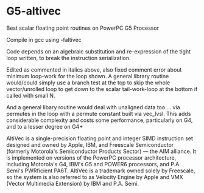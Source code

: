 # G5-altivec
 Best scalar floating point routines on PowerPC G5 Processor

Compile in gcc using -faltivec
 
Code depends on an algebraic substitution and re-expression of the tight loop written, to break the instruction serialization.
 
Edited as commented in italics above, also fixed comment error about minimum loop-work for the loop shown. A general library routine would/could simply use a branch test at the top to skip the whole vector/unrolled loop to get down to the scalar tail-work-loop at the bottom if called with small N.

And a general libary routine would deal with unaligned data too ... via permutes in the loop with a permute constant built via vec_lvsl. This adds considerable complexity and costs some performance, particularly on G4, and to a lesser degree on G4+

AltiVec is a single-precision floating point and integer SIMD instruction set designed and owned by Apple, IBM, and Freescale Semiconductor (formerly Motorola's Semiconductor Products Sector) — the AIM alliance. It is implemented on versions of the PowerPC processor architecture, including Motorola's G4, IBM's G5 and POWER6 processors, and P.A. Semi's PWRficient PA6T. AltiVec is a trademark owned solely by Freescale, so the system is also referred to as Velocity Engine by Apple and VMX (Vector Multimedia Extension) by IBM and P.A. Semi.
